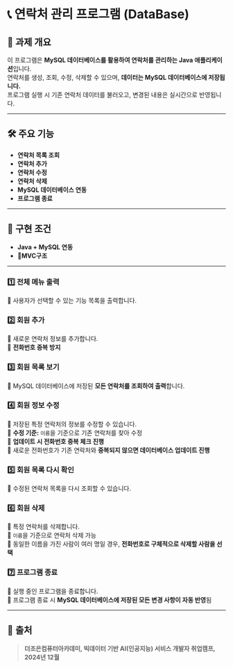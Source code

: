 # 📞 연락처 관리 프로그램 (DataBase)

## 📌 과제 개요
이 프로그램은 **MySQL 데이터베이스를 활용하여 연락처를 관리하는 Java 애플리케이션**입니다.  
연락처를 생성, 조회, 수정, 삭제할 수 있으며, **데이터는 MySQL 데이터베이스에 저장됩니다.**  
프로그램 실행 시 기존 연락처 데이터를 불러오고, 변경된 내용은 실시간으로 반영됩니다.

---

## 🛠️ **주요 기능**
- **연락처 목록 조회**
- **연락처 추가**
- **연락처 수정**
- **연락처 삭제**
- **MySQL 데이터베이스 연동**
- **프로그램 종료**

---

## 🚀 **구현 조건**
- **Java + MySQL 연동**
- **MVC구조**

---

### 1️⃣ **전체 메뉴 출력**
🔹 사용자가 선택할 수 있는 기능 목록을 출력합니다.

### 2️⃣ **회원 추가**
🔹 새로운 연락처 정보를 추가합니다.  
🔹 **전화번호 중복 방지**  

### 3️⃣ **회원 목록 보기**
🔹 MySQL 데이터베이스에 저장된 **모든 연락처를 조회하여 출력**합니다.  

### 4️⃣ **회원 정보 수정**
🔹 저장된 특정 연락처의 정보를 수정할 수 있습니다.  
🔹 **수정 기준:** `이름`을 기준으로 기존 연락처를 찾아 수정  
🔹 **업데이트 시 전화번호 중복 체크 진행**  
🔹 새로운 전화번호가 기존 연락처와 **중복되지 않으면 데이터베이스 업데이트 진행**  

### 5️⃣ **회원 목록 다시 확인**
🔹 수정된 연락처 목록을 다시 조회할 수 있습니다.

### 6️⃣ **회원 삭제**
🔹 특정 연락처를 삭제합니다.  
🔹 `이름`을 기준으로 연락처 삭제 가능  
🔹 동일한 이름을 가진 사람이 여러 명일 경우, **전화번호로 구체적으로 삭제할 사람을 선택**  

### 7️⃣ **프로그램 종료**
🔹 실행 중인 프로그램을 종료합니다.  
🔹 프로그램 종료 시 **MySQL 데이터베이스에 저장된 모든 변경 사항이 자동 반영**됨  

---

## 📢 출처
> **더조은컴퓨터아카데미, 빅데이터 기반 AI(인공지능) 서비스 개발자 취업캠프, 2024년 12월**

